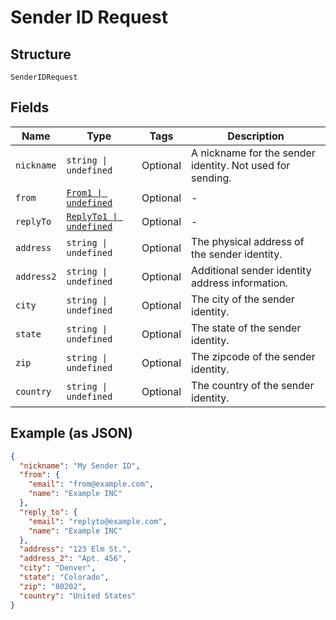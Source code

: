 
# Sender ID Request

## Structure

`SenderIDRequest`

## Fields

| Name | Type | Tags | Description |
|  --- | --- | --- | --- |
| `nickname` | `string \| undefined` | Optional | A nickname for the sender identity. Not used for sending. |
| `from` | [`From1 \| undefined`](../../doc/models/from-1.md) | Optional | - |
| `replyTo` | [`ReplyTo1 \| undefined`](../../doc/models/reply-to-1.md) | Optional | - |
| `address` | `string \| undefined` | Optional | The physical address of the sender identity. |
| `address2` | `string \| undefined` | Optional | Additional sender identity address information. |
| `city` | `string \| undefined` | Optional | The city of the sender identity. |
| `state` | `string \| undefined` | Optional | The state of the sender identity. |
| `zip` | `string \| undefined` | Optional | The zipcode of the sender identity. |
| `country` | `string \| undefined` | Optional | The country of the sender identity. |

## Example (as JSON)

```json
{
  "nickname": "My Sender ID",
  "from": {
    "email": "from@example.com",
    "name": "Example INC"
  },
  "reply_to": {
    "email": "replyto@example.com",
    "name": "Example INC"
  },
  "address": "123 Elm St.",
  "address_2": "Apt. 456",
  "city": "Denver",
  "state": "Colorado",
  "zip": "80202",
  "country": "United States"
}
```

